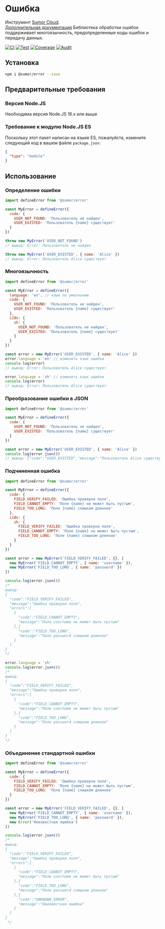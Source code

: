 # Ошибка

Инструмент [Sumor Cloud](https://sumor.cloud).  
[Дополнительная документация](https://sumor.cloud)
Библиотека обработки ошибок поддерживает многоязычность, предопределенные коды ошибок и передачу данных.

[![CI](https://github.com/sumor-cloud/error/actions/workflows/ci.yml/badge.svg)](https://github.com/sumor-cloud/error/actions/workflows/ci.yml)
[![Test](https://github.com/sumor-cloud/error/actions/workflows/ut.yml/badge.svg)](https://github.com/sumor-cloud/error/actions/workflows/ut.yml)
[![Coverage](https://github.com/sumor-cloud/error/actions/workflows/coverage.yml/badge.svg)](https://github.com/sumor-cloud/error/actions/workflows/coverage.yml)
[![Audit](https://github.com/sumor-cloud/error/actions/workflows/audit.yml/badge.svg)](https://github.com/sumor-cloud/error/actions/workflows/audit.yml)

## Установка

```bash
npm i @sumor/error --save
```

## Предварительные требования

### Версия Node.JS

Необходима версия Node.JS 16.x или выше

### Требование к модулю Node.JS ES

Поскольку этот пакет написан на языке ES, пожалуйста, измените следующий код в вашем файле `package.json`:

```json
{
  "type": "module"
}
```

## Использование

### Определение ошибки

```js
import defineError from '@sumor/error'

const MyError = defineError({
  code: {
    USER_NOT_FOUND: 'Пользователь не найден',
    USER_EXISTED: 'Пользователь {name} существует'
  }
})

throw new MyError('USER_NOT_FOUND')
// вывод: Error: Пользователь не найден

throw new MyError('USER_EXISTED', { name: 'Alice' })
// вывод: Error: Пользователь Alice существует
```

### Многоязычность

```js
import defineError from '@sumor/error'

const MyError = defineError({
  language: 'en', // язык по умолчанию
  code: {
    USER_NOT_FOUND: 'Пользователь не найден',
    USER_EXISTED: 'Пользователь {name} существует'
  },
  i18n: {
    zh: {
      USER_NOT_FOUND: 'Пользователь не найден',
      USER_EXISTED: 'Пользователь {name} существует'
    }
  }
})

const error = new MyError('USER_EXISTED', { name: 'Alice' })
error.language = 'en' // изменить язык ошибки
console.log(error)
// вывод: Error: Пользователь Alice существует

error.language = 'zh' // изменить язык ошибки
console.log(error)
// вывод: Error: Пользователь Alice существует
```

### Преобразование ошибки в JSON

```js
import defineError from '@sumor/error'

const MyError = defineError({
  code: {
    USER_NOT_FOUND: 'Пользователь не найден',
    USER_EXISTED: 'Пользователь {name} существует'
  }
})

const error = new MyError('USER_EXISTED', { name: 'Alice' })
console.log(error.json())
// вывод: {"code":"USER_EXISTED","message":"Пользователь Alice существует"}
```

### Подчиненная ошибка

```js
import defineError from '@sumor/error'

const MyError = defineError({
  code: {
    FIELD_VERIFY_FAILED: 'Ошибка проверки поля',
    FIELD_CANNOT_EMPTY: 'Поле {name} не может быть пустым',
    FIELD_TOO_LONG: 'Поле {name} слишком длинное'
  },
  i18n: {
    zh: {
      FIELD_VERIFY_FAILED: 'Ошибка проверки поля',
      FIELD_CANNOT_EMPTY: 'Поле {name} не может быть пустым',
      FIELD_TOO_LONG: 'Поле {name} слишком длинное'
    }
  }
})

const error = new MyError('FIELD_VERIFY_FAILED', {}, [
  new MyError('FIELD_CANNOT_EMPTY', { name: 'username' }),
  new MyError('FIELD_TOO_LONG', { name: 'password' })
])

console.log(error.json())
/* 
вывод: 
{
  "code":"FIELD_VERIFY_FAILED",
  "message":"Ошибка проверки поля",
  "errors":[
    {
      "code":"FIELD_CANNOT_EMPTY",
      "message":"Поле username не может быть пустым"
    },{
      "code":"FIELD_TOO_LONG",
      "message":"Поле password слишком длинное"
    }
  ]
}
*/

error.language = 'zh'
console.log(error.json())
/*
вывод:
{
  "code":"FIELD_VERIFY_FAILED",
  "message":"Ошибка проверки поля",
  "errors":[
    {
      "code":"FIELD_CANNOT_EMPTY",
      "message":"Поле username не может быть пустым"
    },{
      "code":"FIELD_TOO_LONG",
      "message":"Поле password слишком длинное"
    }
  ]
}
*/
```

### Объединение стандартной ошибки

```js
import defineError from '@sumor/error'

const MyError = defineError({
  code: {
    FIELD_VERIFY_FAILED: 'Ошибка проверки поля',
    FIELD_CANNOT_EMPTY: 'Поле {name} не может быть пустым',
    FIELD_TOO_LONG: 'Поле {name} слишком длинное'
  }
})

const error = new MyError('FIELD_VERIFY_FAILED', {}, [
  new MyError('FIELD_CANNOT_EMPTY', { name: 'username' }),
  new MyError('FIELD_TOO_LONG', { name: 'password' }),
  new Error('Неизвестная ошибка')
])

console.log(error.json())
/*
вывод:
{
  "code":"FIELD_VERIFY_FAILED",
  "message":"Ошибка проверки поля",
  "errors":[
    {
      "code":"FIELD_CANNOT_EMPTY",
      "message":"Поле username не может быть пустым"
    },{
      "code":"FIELD_TOO_LONG",
      "message":"Поле password слишком длинное"
    },{
      "code":"UNKNOWN_ERROR",
      "message":"Неизвестная ошибка"
    }
  ]
}
 */
```